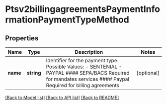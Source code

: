 # Ptsv2billingagreementsPaymentInformationPaymentTypeMethod

## Properties
Name | Type | Description | Notes
------------ | ------------- | ------------- | -------------
**name** | **string** | Identifier for the payment type. Possible Values:    - SENTENIAL   - PAYPAL #### SEPA/BACS Required for mandates services #### Paypal Required for billing agreements | [optional] 

[[Back to Model list]](../README.md#documentation-for-models) [[Back to API list]](../README.md#documentation-for-api-endpoints) [[Back to README]](../README.md)


